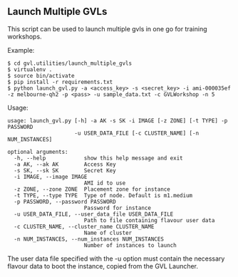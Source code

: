## Launch Multiple GVLs

This script can be used to launch multiple gvls in one go for training workshops.

Example:

    $ cd gvl.utilities/launch_multiple_gvls
    $ virtualenv .
    $ source bin/activate
    $ pip install -r requirements.txt
    $ python launch_gvl.py -a <access_key> -s <secret_key> -i ami-000035ef -z melbourne-qh2 -p <pass> -u sample_data.txt -c GVLWorkshop -n 5

Usage:

	usage: launch_gvl.py [-h] -a AK -s SK -i IMAGE [-z ZONE] [-t TYPE] -p PASSWORD
	                     -u USER_DATA_FILE [-c CLUSTER_NAME] [-n NUM_INSTANCES]

	optional arguments:
	  -h, --help            show this help message and exit
	  -a AK, --ak AK        Access Key
	  -s SK, --sk SK        Secret Key
	  -i IMAGE, --image IMAGE
	                        AMI id to use
	  -z ZONE, --zone ZONE  Placement zone for instance
	  -t TYPE, --type TYPE  Type of node. Default is m1.medium
	  -p PASSWORD, --password PASSWORD
	                        Password for instance
	  -u USER_DATA_FILE, --user_data_file USER_DATA_FILE
	                        Path to file containing flavour user data
	  -c CLUSTER_NAME, --cluster_name CLUSTER_NAME
	                        Name of cluster
	  -n NUM_INSTANCES, --num_instances NUM_INSTANCES
	                        Number of instances to launch

The user data file specified with the -u option must contain the necessary flavour data to boot the instance, copied from the GVL Launcher.